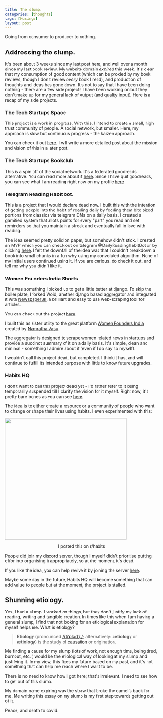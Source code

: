 ```yaml
---
title: The slump.
categories: [thoughts]
tags: [Musings]
layout: post
---
```

Going from consumer to producer to nothing.

## Addressing the slump.
It's been about 3 weeks since my last post here, and well over a month since my last book review. My website domain _expired_ this week. It's clear that my consumption of good content (which can be proxied by my book reviews, though I don't review _every_ book I read), and production of thoughts and ideas has gone down. It's not to say that I have been doing nothing - there are a few side projects I have been working on but they don't make up for my general lack of output (and quality input). Here is a recap of my side projects.

### The Tech Startups Space
This project is a work in progress. With this, I intend to create a small, high trust community of people. A social network, but smaller. Here, my approach is slow but continuous progress - the kaizen approach. 

You can check it out [here](https://techstartups.space). I will write a more detailed post about the mission and vision of this in a later post. 

### The Tech Startups Bookclub
This is a spin off of the social network. It's a federated goodreads alternative. You can read more about it [here](https://advait.live/leaving-goodreads/). 
Since I have quit goodreads, you can see what I am reading right now on my profile [here](https://bookclub.techstartups.space/user/advait)

### Telegram Reading Habit bot.
This is a project that I would declare dead now. I built this with the intention of getting people into the habit of reading daily by feeding them bite sized portions from classics via telegram DMs on a daily basis. I created a gamified system that allots points for every "part" you read and set reminders so that you maintain a streak and eventually fall in love with reading.

The idea seemed pretty solid on paper, but somehow didn't stick. I created an MVP which you can check out on telegram @DailyReadingHabitBot or by clicking [here](https://t.me/DailyReadingHabitBot). I felt the downfall of the idea was that I couldn't breakdown a book into small chunks in a fun why using my convoluted algorithm. None of my initial users continued using it. If you are curious, do check it out, and tell me why you didn't like it. 

### Women Founders India Shorts
This was something I picked up to get a little better at django. To skip the boiler plate, I forked Woid, another django based aggregator and integrated it with [Newspaper3k](https://github.com/codelucas/newspaper/), a brilliant and easy to use web-scraping tool for articles.

You can check out the project [here](http://shorts.womenfounders.in/).

I built this as sister utility to the great platform [Women Founders India](https://womenfounders.in/) created by [Namratha Vasu](https://twitter.com/Namratha_Vasu/).

The aggregator is designed to scrape women related news in startups and provide a succinct summary of it on a daily basis. It's simple, clean and minimal - something I admire about it (even if I do say so myself).

I wouldn't call this project dead, but completed. I think it has, and will continue to fulfill its intended purpose with little to know future upgrades.

### Habits HQ
I don't want to call this project dead yet - I'd rather refer to it being temporarily suspended till I clarify the vision for it myself. Right now, it's pretty bare bones as you can see [here](https://habitshq.com/).

The idea is to either create a resource or a community of people who want to change or shape their lives using habits. I even experimented with this:

<img src="https://i.imgur.com/51dBDWW.png" height="400">
<p style="text-align:center"> I posted this on r/habits</p>

People did join my discord server, though I myself didn't prioritise putting effor into organising it appropriately, so at the moment, it's dead. 

If you like the idea, you can help revive it by joining the server [here](https://discord.gg/GkUMRzY4YS).

Maybe some day in the future, Habits HQ will become something that can add value to people but at the moment, the project is stalled.


## Shunning etiology.

Yes, I had a slump. I worked on things, but they don't justify my lack of reading, writing and tangible creation. In times like this when I am having a general slump, I find that not looking for an etiological explanation for myself helps me. What is etiology?

> **Etiology** (pronounced [/iːtiˈɒlədʒi/](https://en.wikipedia.org/wiki/Help:IPA/English "Help:IPA/English"); alternatively: **aetiology** or **ætiology**) is the study of [causation](https://en.wikipedia.org/wiki/Causality "Causality") or origination.

Me finding a cause for my slump (lots of work, not enough time, being tired, burnout, etc. ) would be the etiological way of looking at my slump and justifying it. In my view, this fixes my future based on my past, and it's not something that can help me reach where I want to be. 

There is no need to know how I got here; that's irrelevant. I need to see how to get out of this slump. 

My domain name expiring was the straw that broke the camel's back for me. Me writing this essay on my slump is my first step towards getting out of it. 

Peace, and death to covid. 
